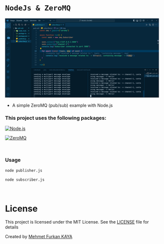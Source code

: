 # `NodeJs & ZeroMQ`

<div align="center">
    <img src="./images/images-1.png" alt="ZeroMQ">
</div>

- A simple ZeroMQ (pub/sub) example with Node.js

### This project uses the following packages:

[![Node.js](https://img.shields.io/badge/node.js-20.9-000?style=for-the-badge&logo=node.js&logoColor=white&color=339933)](https://nodejs.org/)

[![ZeroMQ](https://img.shields.io/badge/ZeroMQ-6.0-000?style=for-the-badge&logo=ZeroMQ&logoColor=white&color=DF0000)](https://zeromq.org/)

<br>

### Usage

```bsh
node publisher.js
```

```bsh
node subscriber.js
```

<br>

# License

This project is licensed under the MIT License. See the [LICENSE](LICENSE) file for details

Created by [Mehmet Furkan KAYA](https://www.linkedin.com/in/mehmet-furkan-kaya/)
